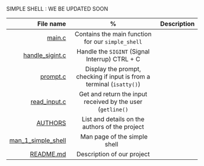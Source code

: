 SIMPLE SHELL : WE BE UPDATED SOON

| File name          | % | Description                                                                  |
| -----------------: | :--: | ---------------------------------------------------------------------------- |
| [main.c](https://github.com/vlldnt/holbertonschool-simple_shell/blob/main/main.c)  | Contains the main function for our `simple_shell`  |
| [handle_sigint.c](https://github.com/vlldnt/holbertonschool-simple_shell/blob/main/handle_sigint.c)     | Handle the `SIGINT` (Signal Interrup) CTRL + C |
| [prompt.c](https://github.com/vlldnt/holbertonschool-simple_shell/blob/main/prompt.c)       |  Display the prompt, checking if input is from a terminal (`isatty()`)  |
| [read_input.c](https://github.com/vlldnt/holbertonschool-simple_shell/blob/main/read_input.c)     | Get and return the input received by the user (`getline()`  |
| [AUTHORS](https://github.com/vlldnt/holbertonschool-simple_shell/blob/main/AUTHORS) | List and details on the authors of  the project |
| [man_1_simple_shell](https://github.com/vlldnt/holbertonschool-simple_shell/blob/main/man_1_simple_shell) | Man page of the simple shell   |
| [README.md](https://github.com/vlldnt/holbertonschool-simple_shell/blob/main/README.md) | Description of our project |
